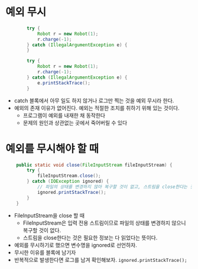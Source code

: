 # 예외 무시 
```java
        try {
            Robot r = new Robot(1);
            r.charge(-1);
        } catch (IllegalArgumentException e) {
        }

        try {
            Robot r = new Robot(1);
            r.charge(-1);
        } catch (IllegalArgumentException e) {
            e.printStackTrace(); 
        }
```
- catch 블록에서 아무 일도 하지 않거나 로그만 찍는 것을 예외 무시라 한다.
- 예외의 존재 이유가 없어진다. 예외는 적절한 조치를 취하기 위해 있는 것이다.
  - 프로그램이 예외를 내재한 채 동작한다
  - 문제의 원인과 상관없는 곳에서 죽어버릴 수 있다 

# 예외를 무시해야 할 때
```java
    public static void close(FileInputStream fileInputStream) {
        try {
            fileInputStream.close();
        } catch (IOException ignored) {
            // 파일의 상태를 변경하지 않아 복구할 것이 없고, 스트림을 close한다는 것은 필요한 정보를 다 읽었다는 뜻이므로 예외를 무시함
            ignored.printStackTrace(); 
        }
    }
```
- FileInputStream을 close 할 때
  - FileInputStream은 입력 전용 스트림이므로 파일의 상태를 변경하지 않으니 복구할 것이 없다.
  - 스트림을 close한다는 것은 필요한 정보는 다 읽었다는 뜻이다.
- 예외를 무시하기로 했으면 변수명을 ignored로 선언하자.
- 무시한 이유를 블록에 남기자
- 반복적으로 발생한다면 로그를 남겨 확인해보자. `ignored.printStackTrace();`
